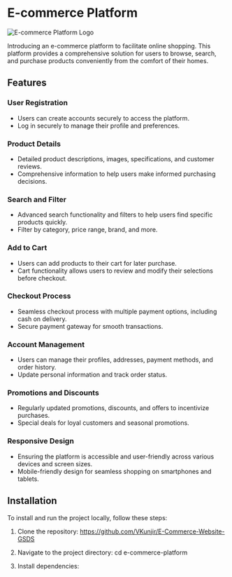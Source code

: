 # E-commerce Platform

![E-commerce Platform Logo](https://ecommerce-p0io.onrender.com/)

Introducing an e-commerce platform to facilitate online shopping. This platform provides a comprehensive solution for users to browse, search, and purchase products conveniently from the comfort of their homes.

## Features

### User Registration

- Users can create accounts securely to access the platform.
- Log in securely to manage their profile and preferences.

### Product Details

- Detailed product descriptions, images, specifications, and customer reviews.
- Comprehensive information to help users make informed purchasing decisions.

### Search and Filter

- Advanced search functionality and filters to help users find specific products quickly.
- Filter by category, price range, brand, and more.

### Add to Cart

- Users can add products to their cart for later purchase.
- Cart functionality allows users to review and modify their selections before checkout.

### Checkout Process

- Seamless checkout process with multiple payment options, including cash on delivery.
- Secure payment gateway for smooth transactions.

### Account Management

- Users can manage their profiles, addresses, payment methods, and order history.
- Update personal information and track order status.

### Promotions and Discounts

- Regularly updated promotions, discounts, and offers to incentivize purchases.
- Special deals for loyal customers and seasonal promotions.

### Responsive Design

- Ensuring the platform is accessible and user-friendly across various devices and screen sizes.
- Mobile-friendly design for seamless shopping on smartphones and tablets.

## Installation

To install and run the project locally, follow these steps:

1. Clone the repository:
   https://github.com/VKunjir/E-Commerce-Website-GSDS

2. Navigate to the project directory:
   cd e-commerce-platform

3. Install dependencies:
